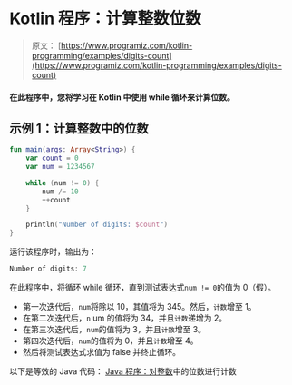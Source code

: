 # Kotlin 程序：计算整数位数

> 原文： [https://www.programiz.com/kotlin-programming/examples/digits-count](https://www.programiz.com/kotlin-programming/examples/digits-count)

#### 在此程序中，您将学习在 Kotlin 中使用 while 循环来计算位数。

## 示例 1：计算整数中的位数

```kt
fun main(args: Array<String>) {
    var count = 0
    var num = 1234567

    while (num != 0) {
        num /= 10
        ++count
    }

    println("Number of digits: $count")
}
```

运行该程序时，输出为：

```kt
Number of digits: 7
```

在此程序中，将循环 while 循环，直到测试表达式`num != 0`的值为 0（假）。

*   第一次迭代后，`num`将除以 10，其值将为 345。然后，`计数`增至 1。
*   在第二次迭代后，`n` um 的值将为 34，并且`计数`递增为 2。
*   在第三次迭代后，`num`的值将为 3，并且`计数`增至 3。
*   第四次迭代后，`num`的值将为 0，并且`计数`增至 4。
*   然后将测试表达式求值为 false 并终止循环。

以下是等效的 Java 代码： [Java 程序：对整数](/java-programming/examples/digits-count "Java Program to Count Number of Digits in an Integer")中的位数进行计数